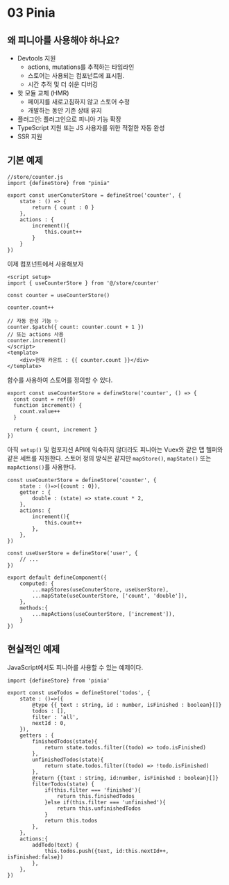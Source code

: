 # 03 Pinia
## 왜 피니아를 사용해야 하나요?
- Devtools 지원
    - actions, mutations를 추적하는 타임라인
    - 스토어는 사용되는 컴포넌트에 표시됨.
    - 시간 추적 및 더 쉬운 디버깅
- 핫 모듈 교체 (HMR)
    - 페이지를 새로고침하지 않고 스토어 수정
    - 개발하는 동안 기존 상태 유지
- 플러그인: 플러그인으로 피니아 기능 확장
- TypeScript 지원 또는 JS 사용자를 위한 적절한 자동 완성
- SSR 지원
## 기본 예제
```
//store/counter.js
import {defineStore} from "pinia"

export const userConuterStore = defineStroe('counter', {
    state : () => {
        return { count : 0 }
    },
    actions : {
        increment(){
            this.count++
        }
    }
})
```
이제 컴포넌트에서 사용해보자
```
<script setup>
import { useCounterStore } from '@/store/counter'

const counter = useCounterStore()

counter.count++

// 자동 완성 기능 ✨
counter.$patch({ count: counter.count + 1 })
// 또는 actions 사용
counter.increment()
</script>
<template>
    <div>현재 카운트 : {{ counter.count }}</div>
</template>
```
함수를 사용하여 스토어를 정의할 수 있다.
```
export const useCounterStore = defineStore('counter', () => {
  const count = ref(0)
  function increment() {
    count.value++
  }

  return { count, increment }
})
```
아직 `setup()` 및 컴포지션 API에 익숙하지 않더라도 피니아는 Vuex와 같은 맵 헬퍼와 같은 세트를 지원한다. 스토어 정의 방식은 같지만 `mapStore()`, `mapState()` 또는 `mapActions()`를 사용한다.
```
const useCounterStore = defineStore('counter', {
    state : ()=>({count : 0}),
    getter : {
        double : (state) => state.count * 2,
    },
    actions: {
        increment(){
            this.count++
        },
    },
})

const useUserStore = defineStore('user', {
    // ...
})

export default defineComponent({
    computed: {
        ...mapStores(useConuterStore, useUserStore),
        ...mapState(useCounterStore, ['count', 'double']),
    },
    methods:{
        ...mapActions(useCounterStore, ['increment']),
    }
})
```
## 현실적인 예제
JavaScript에서도 피니아를 사용할 수 있는 예제이다.
```
import {defineStore} from 'pinia'

export const useTodos = defineStore('todos', {
    state : ()=>({
        @type {{ text : string, id : number, isFinished : boolean}[]}
        todos : [],
        filter : 'all',
        nextId : 0,
    }),
    getters : {
        finishedTodos(state){
            return state.todos.filter((todo) => todo.isFinished)
        },
        unfinishedTodos(state){
            return state.todos.filter((todo) => !todo.isFinished)
        },
        @return {{text : string, id:number, isFinished : boolean}[]}
        filterTodos(state) { 
            if(this.filter === 'finished'){
                return this.finishedTodos
            }else if(this.filter === 'unfinished'){
                return this.unfinishedTodos
            }
            return this.todos
        },
    },
    actions:{
        addTodo(text) {
            this.todos.push({text, id:this.nextId++, isFinished:false})
        },
    },
})

```